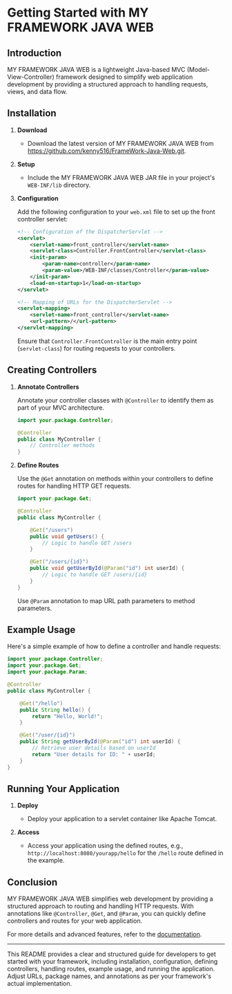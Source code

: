 
# Getting Started with MY FRAMEWORK JAVA WEB

## Introduction

MY FRAMEWORK JAVA WEB is a lightweight Java-based MVC (Model-View-Controller) framework designed to simplify web application development by providing a structured approach to handling requests, views, and data flow.

## Installation

1. **Download**
    - Download the latest version of MY FRAMEWORK JAVA WEB from https://github.com/kenny516/FrameWork-Java-Web.git.

2. **Setup**
    - Include the MY FRAMEWORK JAVA WEB JAR file in your project's `WEB-INF/lib` directory.

3. **Configuration**

   Add the following configuration to your `web.xml` file to set up the front controller servlet:

   ```xml
   <!-- Configuration of the DispatcherServlet -->
   <servlet>
       <servlet-name>front_controller</servlet-name>
       <servlet-class>Controller.FrontController</servlet-class>
       <init-param>
           <param-name>controller</param-name>
           <param-value>/WEB-INF/classes/Controller</param-value>
       </init-param>
       <load-on-startup>1</load-on-startup>
   </servlet>

   <!-- Mapping of URLs for the DispatcherServlet -->
   <servlet-mapping>
       <servlet-name>front_controller</servlet-name>
       <url-pattern>/</url-pattern>
   </servlet-mapping>
   ```

   Ensure that `Controller.FrontController` is the main entry point (`servlet-class`) for routing requests to your controllers.

## Creating Controllers

1. **Annotate Controllers**

   Annotate your controller classes with `@Controller` to identify them as part of your MVC architecture.

   ```java
   import your.package.Controller;

   @Controller
   public class MyController {
       // Controller methods
   }
   ```

2. **Define Routes**

   Use the `@Get` annotation on methods within your controllers to define routes for handling HTTP GET requests.

   ```java
   import your.package.Get;

   @Controller
   public class MyController {

       @Get("/users")
       public void getUsers() {
           // Logic to handle GET /users
       }

       @Get("/users/{id}")
       public void getUserById(@Param("id") int userId) {
           // Logic to handle GET /users/{id}
       }
   }
   ```

   Use `@Param` annotation to map URL path parameters to method parameters.

## Example Usage

Here's a simple example of how to define a controller and handle requests:

```java
import your.package.Controller;
import your.package.Get;
import your.package.Param;

@Controller
public class MyController {

    @Get("/hello")
    public String hello() {
        return "Hello, World!";
    }

    @Get("/user/{id}")
    public String getUserById(@Param("id") int userId) {
        // Retrieve user details based on userId
        return "User details for ID: " + userId;
    }
}
```

## Running Your Application

1. **Deploy**
    - Deploy your application to a servlet container like Apache Tomcat.

2. **Access**
    - Access your application using the defined routes, e.g., `http://localhost:8080/yourapp/hello` for the `/hello` route defined in the example.

## Conclusion

MY FRAMEWORK JAVA WEB simplifies web development by providing a structured approach to routing and handling HTTP requests. With annotations like `@Controller`, `@Get`, and `@Param`, you can quickly define controllers and routes for your web application.

For more details and advanced features, refer to the [documentation](link-to-docs).

---

This README provides a clear and structured guide for developers to get started with your framework, including installation, configuration, defining controllers, handling routes, example usage, and running the application. Adjust URLs, package names, and annotations as per your framework's actual implementation.
